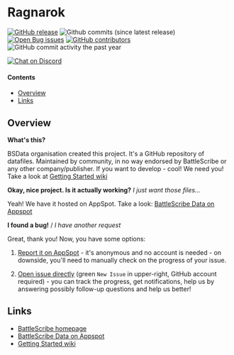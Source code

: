Ragnarok
========

[![GitHub release](https://img.shields.io/github/release/BSData/ragnarok.svg?style=flat-square)](https://github.com/BSData/ragnarok/releases/latest)
![Github commits (since latest release)](https://img.shields.io/github/commits-since/BSData/ragnarok/latest.svg?style=flat-square)
[![Open Bug issues](https://img.shields.io/github/issues/bsdata/ragnarok/bug.svg?style=flat-square&label=bugs)](https://github.com/BSData/ragnarok/issues?q=is%3Aissue+is%3Aopen+label%3Abug)
[![GitHub contributors](https://img.shields.io/github/contributors/BSData/ragnarok.svg?style=flat-square)](https://github.com/BSData/ragnarok/graphs/contributors)
![GitHub commit activity the past year](https://img.shields.io/github/commit-activity/y/BSData/ragnarok.svg?style=flat-square)

[![Chat on Discord](https://img.shields.io/discord/558412685981777922.svg?logo=discord&style=popout-square)](https://discord.gg/KqPVhds)

#### Contents ####

* [Overview][]
* [Links][]

## Overview ##
[Overview]: #overview

__What's this?__

BSData organisation created this project. It's a GitHub repository of datafiles.
Maintained by community, in no way endorsed by BattleScribe or any other company/publisher. If you want
to develop - cool! We need you! Take a look at [Getting Started wiki][]

__Okay, nice project. Is it actually working?__ _I just want those files..._

Yeah! We have it hosted on AppSpot. Take a look: [BattleScribe Data on Appspot][]

__I found a bug!__ / *I have another request*

Great, thank you! Now, you have some options:

1. [Report it on AppSpot][] - it's anonymous and no account is needed - on downside, you'll need to manually check on the progress of your issue.

2. [Open issue directly][] (green `New Issue` in upper-right, GitHub account required) - you can track the progress, get notifications, help us by answering possibly follow-up questions and help us better!

## Links ##
[Links]: #links

* [BattleScribe homepage][]
* [BattleScribe Data on Appspot][]
* [Getting Started wiki][]

[Report it on Appspot]: http://battlescribedata.appspot.com/#/repo/ragnarok
[Open Issue directly]: https://github.com/BSData/ragnarok/issues
[BattleScribe homepage]: http://www.battlescribe.net/
[BattleScribe Data on Appspot]: http://battlescribedata.appspot.com/#/repos
[Getting Started wiki]: https://github.com/BSData/catalogue-development/wiki/Getting-Started#contributing

